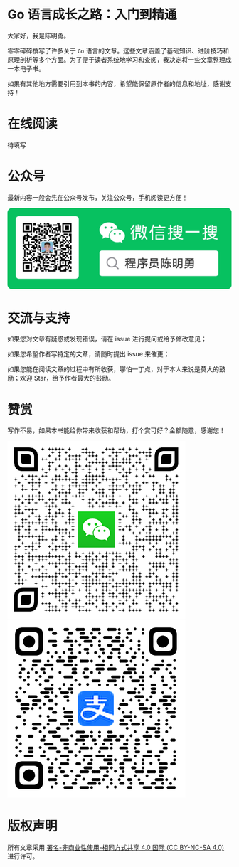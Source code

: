 # Go 语言成长之路：入门到精通
大家好，我是陈明勇。

零零碎碎撰写了许多关于 `Go` 语言的文章。这些文章涵盖了基础知识、进阶技巧和原理剖析等多个方面。为了便于读者系统地学习和查阅，我决定将一些文章整理成一本电子书。

如果有其他地方需要引用到本书的内容，希望能保留原作者的信息和地址，感谢支持！

# 在线阅读
待填写

# 公众号
最新内容一般会先在公众号发布，关注公众号，手机阅读更方便！

![微信公众号：程序员陈明勇](https://raw.githubusercontent.com/chenmingyong0423/blog/master/images/wx-gzh-qrcode.jpeg)

# 交流与支持
如果您对文章有疑惑或发现错误，请在 issue 进行提问或给予修改意见；

如果您希望作者写特定的文章，请随时提出 issue 来催更；

如果您能在阅读文章的过程中有所收获，哪怕一丁点，对于本人来说是莫大的鼓励；欢迎 Star，给予作者最大的鼓励。

# 赞赏
写作不易，如果本书能给你带来收获和帮助，打个赏可好？金额随意，感谢您！

<div>
  <img src="https://raw.githubusercontent.com/chenmingyong0423/blog/master/images/wx-pay.png" alt="陈明勇的微信二维码">
  <img src="https://raw.githubusercontent.com/chenmingyong0423/blog/master/images/ali-pay.png" alt="陈明勇的支付宝二维码">
</div>

# 版权声明
所有文章采用 [署名-非商业性使用-相同方式共享 4.0 国际 (CC BY-NC-SA 4.0)](https://creativecommons.org/licenses/by-nc-sa/4.0/deed.zh) 进行许可。
